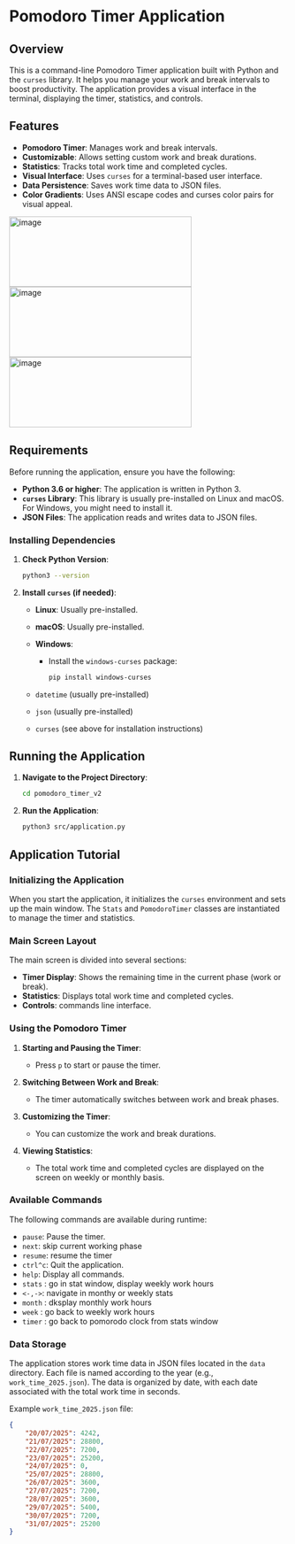 # Pomodoro Timer Application

## Overview

This is a command-line Pomodoro Timer application built with Python and the `curses` library. It helps you manage your work and break intervals to boost productivity. The application provides a visual interface in the terminal, displaying the timer, statistics, and controls.

## Features

*   **Pomodoro Timer**: Manages work and break intervals.
*   **Customizable**: Allows setting custom work and break durations.
*   **Statistics**: Tracks total work time and completed cycles.
*   **Visual Interface**: Uses `curses` for a terminal-based user interface.
*   **Data Persistence**: Saves work time data to JSON files.
*   **Color Gradients**: Uses ANSI escape codes and curses color pairs for visual appeal.
<img width="330" height="127" alt="image" src="https://github.com/user-attachments/assets/a2988e6d-ad2b-4a72-8dd3-6ed511185f86" />
<img width="330" height="127" alt="image" src="https://github.com/user-attachments/assets/7d4e6909-7a02-4979-9fba-279f4c05771c" />
<img width="330" height="127" alt="image" src="https://github.com/user-attachments/assets/40e986d6-78ac-4c62-aaab-4eb298f61b90" />


## Requirements

Before running the application, ensure you have the following:

*   **Python 3.6 or higher**: The application is written in Python 3.
*   **`curses` Library**: This library is usually pre-installed on Linux and macOS. For Windows, you might need to install it.
*   **JSON Files**: The application reads and writes data to JSON files.

### Installing Dependencies

1.  **Check Python Version**:

    ```bash
    python3 --version
    ```

2.  **Install `curses` (if needed)**:

    *   **Linux**: Usually pre-installed.
    *   **macOS**: Usually pre-installed.
    *   **Windows**:

        *   Install the `windows-curses` package:

            ```bash
            pip install windows-curses
            ```

    *   `datetime` (usually pre-installed)
    *   `json` (usually pre-installed)
    *   `curses` (see above for installation instructions)

## Running the Application

1.  **Navigate to the Project Directory**:

    ```bash
    cd pomodoro_timer_v2
    ```

2.  **Run the Application**:

    ```bash
    python3 src/application.py
    ```

## Application Tutorial

### Initializing the Application

When you start the application, it initializes the `curses` environment and sets up the main window. The `Stats` and `PomodoroTimer` classes are instantiated to manage the timer and statistics.

### Main Screen Layout

The main screen is divided into several sections:

*   **Timer Display**: Shows the remaining time in the current phase (work or break).
*   **Statistics**: Displays total work time and completed cycles.
*   **Controls**: commands line interface.

### Using the Pomodoro Timer

1.  **Starting and Pausing the Timer**:

    *   Press `p` to start or pause the timer.

2.  **Switching Between Work and Break**:

    *   The timer automatically switches between work and break phases.

3.  **Customizing the Timer**:

    *   You can customize the work and break durations.

4.  **Viewing Statistics**:

    *   The total work time and completed cycles are displayed on the screen on weekly or monthly basis.

### Available Commands

The following commands are available during runtime:

*   `pause`: Pause the timer.
*   `next`: skip current working phase
*   `resume`: resume the timer
*   `ctrl^c`: Quit the application.
*   `help`: Display all commands.
*   `stats` : go in stat window, display weekly work hours
*   `<-,->`: navigate in monthy or weekly stats
*   `month` : dksplay monthly work hours
*   `week` : go back to weekly work hours
*   `timer` : go back to pomorodo clock from stats window

### Data Storage

The application stores work time data in JSON files located in the `data` directory. Each file is named according to the year (e.g., `work_time_2025.json`). The data is organized by date, with each date associated with the total work time in seconds.

Example `work_time_2025.json` file:

```json
{
    "20/07/2025": 4242,
    "21/07/2025": 28800,
    "22/07/2025": 7200,
    "23/07/2025": 25200,
    "24/07/2025": 0,
    "25/07/2025": 28800,
    "26/07/2025": 3600,
    "27/07/2025": 7200,
    "28/07/2025": 3600,
    "29/07/2025": 5400,
    "30/07/2025": 7200,
    "31/07/2025": 25200
}
